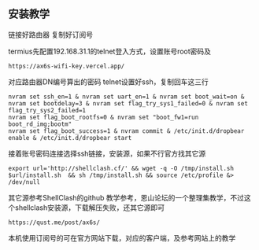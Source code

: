 ## 安装教学

链接好路由器
复制好订阅号

termius先配置192.168.31.1的telnet登入方式，设置账号root密码及
```
https://ax6s-wifi-key.vercel.app/
```
对应路由器DN编号算出的密码
telnet设置好ssh，复制回车这三行
```
nvram set ssh_en=1 & nvram set uart_en=1 & nvram set boot_wait=on & nvram set bootdelay=3 & nvram set flag_try_sys1_failed=0 & nvram set flag_try_sys2_failed=1
nvram set flag_boot_rootfs=0 & nvram set "boot_fw1=run boot_rd_img;bootm"
nvram set flag_boot_success=1 & nvram commit & /etc/init.d/dropbear enable & /etc/init.d/dropbear start
```

接着账号密码连接选择ssh链接，安装源，如果不行官方找其它源
```
export url='http://shellclash.cf/' && wget -q -O /tmp/install.sh $url/install.sh  && sh /tmp/install.sh && source /etc/profile &> /dev/null
```
其它源参考ShellClash的github
教学参考，恩山论坛的一个整理集教学，不过这个shellclash安装源，下载解压失败，还其它源即可
```
https://qust.me/post/ax6s/
```

本机使用订阅号的可在官方网站下载，对应的客户端，及参考网站上的教学
